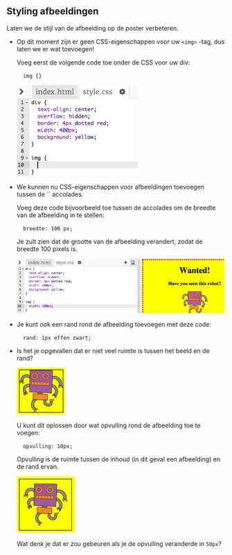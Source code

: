 ## Styling afbeeldingen

Laten we de stijl van de afbeelding op de poster verbeteren.

+ Op dit moment zijn er geen CSS-eigenschappen voor uw `<img>` -tag, dus laten we er wat toevoegen!
    
    Voeg eerst de volgende code toe onder de CSS voor uw div:
    
        img {}
        
    
    ![screenshot](images/wanted-img-css.png)

+ We kunnen nu CSS-eigenschappen voor afbeeldingen toevoegen tussen de `` accolades.
    
    Voeg deze code bijvoorbeeld toe tussen de accolades om de breedte van de afbeelding in te stellen:
    
        breedte: 100 px;
        
    
    Je zult zien dat de grootte van de afbeelding verandert, zodat de breedte 100 pixels is.
    
    ![screenshot](images/wanted-img-width.png)

+ Je kunt ook een rand rond de afbeelding toevoegen met deze code:
    
        rand: 1px effen zwart;
        

+ Is het je opgevallen dat er niet veel ruimte is tussen het beeld en de rand?
    
    ![screenshot](images/wanted-img-border.png)
    
    U kunt dit oplossen door wat opvulling rond de afbeelding toe te voegen:
    
        opvulling: 10px;
        
    
    Opvulling is de ruimte tussen de inhoud (in dit geval een afbeelding) en de rand ervan.
    
    ![screenshot](images/wanted-img-padding.png)
    
    Wat denk je dat er zou gebeuren als je de opvulling veranderde in `50px`?